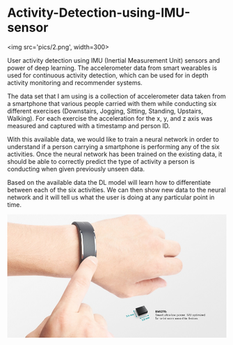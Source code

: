 # Activity-Detection-using-IMU-sensor

<img src='pics/2.png', width=300>

User activity detection using IMU (Inertial Measurement Unit) sensors and power of deep learning. The accelerometer data from smart wearables is used for continuous activity detection, which can be used for in depth activity monitoring and recommender systems.

The data set that I am using is a collection of accelerometer data taken from a smartphone that various people carried with them while conducting six different exercises (Downstairs, Jogging, Sitting, Standing, Upstairs, Walking). For each exercise the acceleration for the x, y, and z axis was measured and captured with a timestamp and person ID.

With this available data, we would like to train a neural network in order to understand if a person carrying a smartphone is performing any of the six activities. Once the neural network has been trained on the existing data, it should be able to correctly predict the type of activity a person is conducting when given previously unseen data.

Based on the available data the DL model will learn how to differentiate between each of the six activities. We can then show new data to the neural network and it will tell us what the user is doing at any particular point in time.

<img src='pics/3.jpg'>
